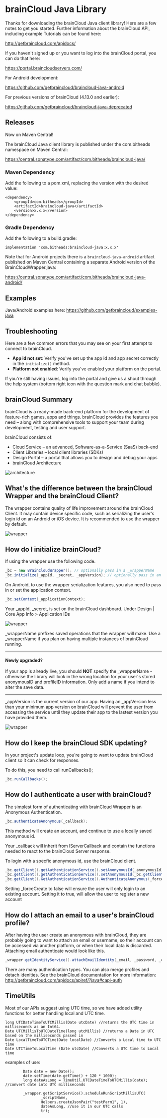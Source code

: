 # brainCloud Java Library

Thanks for downloading the brainCloud Java client library! Here are a few notes to get you started. Further information about the brainCloud API, including example Tutorials can be found here:

http://getbraincloud.com/apidocs/

If you haven't signed up or you want to log into the brainCloud portal, you can do that here:

https://portal.braincloudservers.com/

For Android development:

https://github.com/getbraincloud/braincloud-java-android

For previous versions of brainCloud (4.13.0 and earlier):

https://github.com/getbraincloud/braincloud-java-deprecated

## Releases

Now on Maven Central!

The brainCloud Java client library is published under the com.bitheads namespace on Maven Central: 

https://central.sonatype.com/artifact/com.bitheads/braincloud-java/

### Maven Dependency

Add the following to a pom.xml, replacing the version with the desired value:

```
<dependency>
    <groupId>com.bitheads</groupId>
    <artifactId>braincloud-java</artifactId>
    <version>x.x.x</version>
</dependency>
```

### Gradle Dependency
Add the following to a build.gradle:

```
implementation 'com.bitheads:braincloud-java:x.x.x'
```

Note that for Android projects there is a ```braincloud-java-android``` artifact published on Maven Central containing a separate Android version of the BrainCloudWrapper.java:

https://central.sonatype.com/artifact/com.bitheads/braincloud-java-android/

## Examples

Java/Android examples here: https://github.com/getbraincloud/examples-java

## Troubleshooting

Here are a few common errors that you may see on your first attempt to connect to brainCloud.

- **App id not set**: Verify you've set up the app id and app secret correctly in the `initialize()` method.
- **Platform not enabled**: Verify you've enabled your platform on the portal.

If you're still having issues, log into the portal and give us a shout through the help system (bottom right icon with the question mark and chat bubble).

## brainCloud Summary

brainCloud is a ready-made back-end platform for the development of feature-rich games, apps and things. brainCloud provides the features you need – along with comprehensive tools to support your team during development, testing and user support.

brainCloud consists of:
- Cloud Service – an advanced, Software-as-a-Service (SaaS) back-end
- Client Libraries – local client libraries (SDKs)
- Design Portal – a portal that allows you to design and debug your apps
- brainCloud Architecture

![architecture](/Screenshots/bc-architecture.png?raw=true)

## What's the difference between the brainCloud Wrapper and the brainCloud Client?
The wrapper contains quality of life improvement around the brainCloud Client. It may contain device specific code, such as serializing the user's login id on an Android or iOS device.
It is recommended to use the wrapper by default.

![wrapper](/Screenshots/bc-wrapper.png?raw=true)

## How do I initialize brainCloud?
If using the wrapper use the following code.
```java
_bc = new BrainCloudWrapper(); // optionally pass in a _wrapperName
_bc.initialize(_appId, _secret, _appVersion); // optionally pass in an _applicationContext
```
On Android, to use the wrapper serialization features, you also need to pass in or set the application context.
```java
_bc.setContext(_applicationContext);
```
Your _appId, _secret, is set on the brainCloud dashboard. Under Design | Core App Info > Application IDs

![wrapper](/Screenshots/bc-ids.png?raw=true)

_wrapperName prefixes saved operations that the wrapper will make. Use a _wrapperName if you plan on having multiple instances of brainCloud running.


----------------

#### Newly upgraded?
If your app is already live, you should **NOT** specify the _wrapperName - otherwise the library will look in the wrong location for your user's stored anonymousID and profileID information. Only add a name if you intend to alter the save data.

---------------


_appVersion is the current version of our app. Having an _appVersion less than your minimum app version on brainCloud will prevent the user from accessing the service until they update their app to the lastest version you have provided them.

![wrapper](/Screenshots/bc-minVersions.png?raw=true)

## How do I keep the brainCloud SDK updating?
In your project's update loop, you're going to want to update brainCloud client so it can check for responses.

To do this, you need to call runCallbacks();

```java
_bc.runCallbacks();
```

## How do I authenticate a user with brainCloud?
The simplest form of authenticating with brainCloud Wrapper is an Anonymous Authentication.
```java
_bc.authenticateAnonymous(_callback);
```
This method will create an account, and continue to use a locally saved anonymous id.

Your _callback will inherit from IServerCallback and contain the functions needed to react to the brainCloud Server response.


To login with a specfic anonymous id, use the brainCloud client.
```java
_bc.getClient().getAuthenticationService().setAnonymousId(_anonymousId); // re-use an Anon id
_bc.getClient().getAuthenticationService().setAnonymousId(_bc.getClient().getAuthenticationService().generateAnonymousId()); // or use brainCloud to generate one
_bc.getClient().GetAuthenticationService().AuthenticateAnonymous(_forceCreate, _callback);
```
Setting _forceCreate to false will ensure the user will only login to an existing account. Setting it to true, will allow the user to register a new account

## How do I attach an email to a user's brainCloud profile?
After having the user create an anonymous with brainCloud, they are probably going to want to attach an email or username, so their account can be accessed via another platform, or when their local data is discarded.
Attaching email authenticate would look like this.
```java
_wrapper.getIdentityService().attachEmailIdentity(_email, _password, _callback);
```
There are many authentication types. You can also merge profiles and detach idenities. See the brainCloud documentation for more information:
http://getbraincloud.com/apidocs/apiref/?java#capi-auth

## TimeUtils
Most of our APIs suggest using UTC time, so we have added utility functions for better handling local and UTC time.
```
long UTCDateTimeToUTCMillis(Date utcDate) //returns the UTC time in milliseconds as an Int64.
Date UTCMillisToUTCDateTime(long utcMillis) //returns a Date in UTC based on the milliseconds passed in
Date LocalTimeToUTCTime(Date localDate) //Converts a Local time to UTC time
Date UTCTimeToLocalTime (Date utcDate) //Converts a UTC time to Local time
```
examples of use:
```
        Date date = new Date();
        date.setTime(date.getTime() + 120 * 1000);
        long dateAsLong = TimeUtil.UTCDateTimeToUTCMillis(date); //convert date into UTC milliseconds

        _wrapper.getScriptService().scheduleRunScriptMillisUTC(
                _scriptName,
                Helpers.createJsonPair("testParm1", 1),
                dateAsLong, //use it in our UTC calls
                tr);
```
